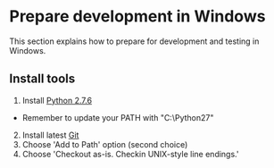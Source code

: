 # Prepare development in Windows

This section explains how to prepare for development and testing in Windows.

## Install tools

1. Install [Python 2.7.6](http://www.python.org/download/releases/2.7.6/)
  * Remember to update your PATH with "C:\Python27"
2. Install latest [Git](http://git-scm.com/downloads)
  1. Choose 'Add to Path' option (second choice)
  2. Choose 'Checkout as-is. Checkin UNIX-style line endings.'
